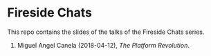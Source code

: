 # Fireside Chats

This repo contains the slides of the talks of the Fireside Chats series.

1. Miguel Angel Canela (2018-04-12), *The Platform Revolution*.
